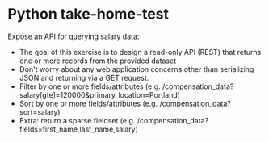 # Python take-home-test

Expose an API for querying salary data:

- The goal of this exercise is to design a read-only API (REST) that returns one or more records from the provided dataset
- Don't worry about any web application concerns other than serializing JSON and returning via a GET request.
- Filter by one or more fields/attributes (e.g. /compensation_data?salary[gte]=120000&primary_location=Portland)
- Sort by one or more fields/attributes (e.g. /compensation_data?sort=salary)
- Extra: return a sparse fieldset (e.g. /compensation_data?fields=first_name,last_name,salary)